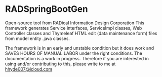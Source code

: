 # RADSpringBootGen
Open-source tool from RADical Information Design Corporation
This framework generates Service interfaces, ServiceImpl classes, Web Controller classes and Thymeleaf HTML edit (data maintenance form) files from model entity .java classes.

The framework is in an early and unstable condition but it does work and SAVES HOURS OF MANUAL LABOR under the right conditions. The documentation is a work in progress. 
Therefore if you are interested in using and/or contributing to this, please write to me at hhyde007@icloud.com

